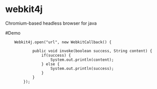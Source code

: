 # webkit4j
Chromium-based headless browser for java

#Demo
```
    Webkit4j.open("url", new WebkitCallback() {
			
			public void invoke(boolean success, String content) {
				if(success) {
					System.out.println(content);
				} else {
					System.out.println(success);
				}
			}
		});
```
